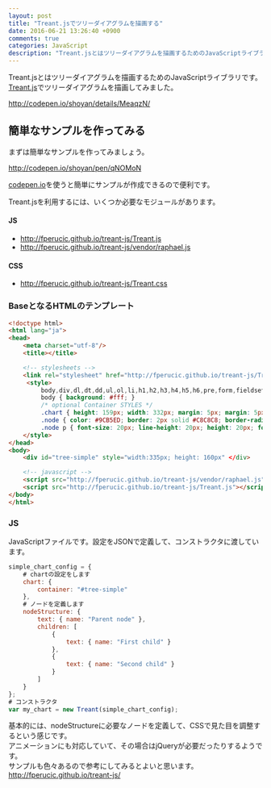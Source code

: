 ```yaml
---
layout: post
title: "Treant.jsでツリーダイアグラムを描画する"
date: 2016-06-21 13:26:40 +0900
comments: true
categories: JavaScript
description: "Treant.jsとはツリーダイアグラムを描画するためのJavaScriptライブラリです。Treant.jsの使い方をチュートリアル形式で紹介します。"
---
```


Treant.jsとはツリーダイアグラムを描画するためのJavaScriptライブラリです。  
[Treant.js](http://fperucic.github.io/treant-js/)でツリーダイアグラムを描画してみました。

http://codepen.io/shoyan/details/MeaqzN/

## 簡単なサンプルを作ってみる

まずは簡単なサンプルを作ってみましょう。

http://codepen.io/shoyan/pen/qNOMoN

[codepen.io](http://codepen.io/)を使うと簡単にサンプルが作成できるので便利です。

Treant.jsを利用するには、いくつか必要なモジュールがあります。

#### JS

- http://fperucic.github.io/treant-js/Treant.js
- http://fperucic.github.io/treant-js/vendor/raphael.js

#### CSS

- http://fperucic.github.io/treant-js/Treant.css

### BaseとなるHTMLのテンプレート


```html
<!doctype html>
<html lang="ja">
<head>
    <meta charset="utf-8"/>
    <title></title>

    <!-- stylesheets -->
    <link rel="stylesheet" href="http://fperucic.github.io/treant-js/Treant.js" type="text/css"/>
     <style>
         body,div,dl,dt,dd,ul,ol,li,h1,h2,h3,h4,h5,h6,pre,form,fieldset,input,textarea,p,blockquote,th,td { margin:0; padding:0; }
         body { background: #fff; }
         /* optional Container STYLES */
         .chart { height: 159px; width: 332px; margin: 5px; margin: 5px auto; border: 3px solid #DDD; border-radius: 3px; }
         .node { color: #9CB5ED; border: 2px solid #C8C8C8; border-radius: 3px; }
         .node p { font-size: 20px; line-height: 20px; height: 20px; font-weight: bold; padding: 3px; margin: 0; }
    </style>
</head>
<body>
    <div id="tree-simple" style="width:335px; height: 160px" </div>

    <!-- javascript -->
    <script src="http://fperucic.github.io/treant-js/vendor/raphael.js"></script>
    <script src="http://fperucic.github.io/treant-js/Treant.js"></script>
</body>
</html>

```

### JS

JavaScriptファイルです。設定をJSONで定義して、コンストラクタに渡しています。


```js
simple_chart_config = {
    # chartの設定をします
    chart: {
        container: "#tree-simple"
    },
    # ノードを定義します
    nodeStructure: {
        text: { name: "Parent node" },
        children: [
            {
                text: { name: "First child" }
            },
            {
                text: { name: "Second child" }
            }
        ]
    }
};
# コンストラクタ
var my_chart = new Treant(simple_chart_config);

```

基本的には、nodeStructureに必要なノードを定義して、CSSで見た目を調整するという感じです。  
アニメーションにも対応していて、その場合はjQueryが必要だったりするようです。  
サンプルも色々あるので参考にしてみるとよいと思います。  
http://fperucic.github.io/treant-js/

